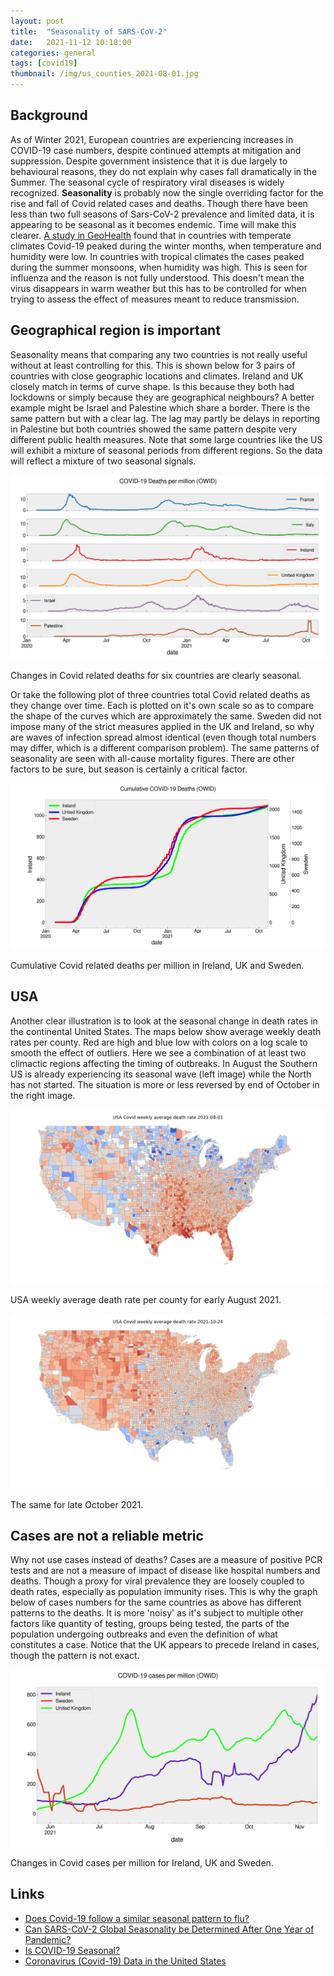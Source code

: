```yaml
---
layout: post
title:  "Seasonality of SARS-CoV-2"
date:   2021-11-12 10:18:00
categories: general
tags: [covid19]
thumbnail: /img/us_counties_2021-08-01.jpg
---
```


## Background

As of Winter 2021, European countries are experiencing increases in COVID-19 case numbers, despite continued attempts at mitigation and suppression. Despite government insistence that it is due largely to behavioural reasons, they do not explain why cases fall dramatically in the Summer. The seasonal cycle of respiratory viral diseases is widely recognized. **Seasonality** is probably now the single overriding factor for the rise and fall of Covid related cases and deaths. Though there have been less than two full seasons of Sars-CoV-2 prevalence and limited data, it is appearing to be seasonal as it becomes endemic. Time will make this clearer. [A study in GeoHealth](https://agupubs.onlinelibrary.wiley.com/doi/10.1029/2021GH000413) found that in countries with temperate climates Covid-19 peaked during the winter months, when temperature and humidity were low. In countries with tropical climates the cases peaked during the summer monsoons, when humidity was high. This is seen for influenza and the reason is not fully understood. This doesn't mean the virus disappears in warm weather but this has to be controlled for when trying to assess the effect of measures meant to reduce transmission.

## Geographical region is important

Seasonality means that comparing any two countries is not really useful without at least controlling for this. This is shown below for 3 pairs of countries with close geographic locations and climates. Ireland and UK closely match in terms of curve shape. Is this because they both had lockdowns or simply because they are geographical neighbours? A better example might be Israel and Palestine which share a border. There is the same pattern but with a clear lag. The lag may partly be delays in reporting in Palestine but both countries showed the same pattern despite very different public health measures. Note that some large countries like the US will exhibit a mixture of seasonal periods from different regions. So the data will reflect a mixture of two seasonal signals.

<div style="width: auto;">
 <a href="/img/covid_deaths_owid_6countries.png"> <img class="small-scaled" src="/img/covid_deaths_owid_6countries.png"></a>  
   <p class="caption">Changes in Covid related deaths for six countries are clearly seasonal.</p>
</div>

Or take the following plot of three countries total Covid related deaths as they change over time. Each is plotted on it's own scale so as to compare the shape of the curves which are approximately the same. Sweden did not impose many of the strict measures applied in the UK and Ireland, so why are waves of infection spread almost identical (even though total numbers may differ, which is a different comparison problem). The same patterns of seasonality are seen with all-cause mortality figures. There are other factors to be sure, but season is certainly a critical factor.

<div style="width: auto;">
 <a href="/img/covid_cumul_deaths_owid_compared.png"> <img class="small-scaled" src="/img/covid_cumul_deaths_owid_compared.png"></a>  
   <p class="caption">Cumulative Covid related deaths per million in Ireland, UK and Sweden.</p>
</div>

## USA

Another clear illustration is to look at the seasonal change in death rates in the continental United States. The maps below show average weekly death rates per county. Red are high and blue low with colors on a log scale to smooth the effect of outliers. Here we see a combination of at least two climactic regions affecting the timing of outbreaks. In August the Southern US is already experiencing its seasonal wave (left image) while the North has not started. The situation is more or less reversed by end of October in the right image.

<div class ="image-gallery">
<div class="box">
 <a href="/img/us_counties_2021-08-01.jpg"> <img class="scaled" src="/img/us_counties_2021-08-01.jpg"></a>
  <p class="caption">USA weekly average death rate per county for early August 2021.</p>
 </div>
 <div class="box">
  <a href="/img/us_counties_2021-10-24.jpg"> <img class="scaled" src="/img/us_counties_2021-10-24.jpg"></a>
   <p class="caption">The same for late October 2021.</p>
  </div>
</div>

## Cases are not a reliable metric

Why not use cases instead of deaths? Cases are a measure of positive PCR tests and are not a measure of impact of disease like hospital numbers and deaths. Though a proxy for viral prevalence they are loosely coupled to death rates, especially as population immunity rises. This is why the graph below of cases numbers for the same countries as above has different patterns to the deaths. It is more 'noisy' as it's subject to multiple other factors like quantity of testing, groups being tested, the parts of the population undergoing outbreaks and even the definition of what constitutes a case. Notice that the UK appears to precede Ireland in cases, though the pattern is not exact.

<div style="width: auto;">
 <a href="/img/covid_cases_owid_4countries.png"> <img class="small-scaled" src="/img/covid_cases_owid_4countries.png"></a>  
   <p class="caption">Changes in Covid cases per million for Ireland, UK and Sweden.</p>
</div>

## Links

* [Does Covid-19 follow a similar seasonal pattern to flu?](https://www.theguardian.com/news/2021/aug/24/covid-19-seasonal-pattern-flu-coronavirus)
* [Can SARS-CoV-2 Global Seasonality be Determined After One Year of Pandemic?](https://journals.lww.com/environepidem/Fulltext/2021/04000/Can_SARS_CoV_2_Global_Seasonality_be_Determined.11.aspx)
* [Is COVID-19 Seasonal?](https://www.the-scientist.com/news-opinion/is-covid-19-seasonal-69402)
* [Coronavirus (Covid-19) Data in the United States](https://github.com/nytimes/covid-19-data)
